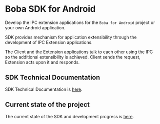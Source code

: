 # Boba SDK for Android

Develop the IPC extension applications for the `Boba for Android` project or your
own Android application.

SDK provides mechanism for application extensibility through the development of IPC
Extension applications.

The Client and the Extension applications talk to each other using the IPC so the additional
extensibility is achieved. Client sends the request, Extension acts upon it and responds.

## SDK Technical Documentation

SDK Technical Documentation is [here](Android/Documentation/Main.md).

## Current state of the project

The current state of the SDK and development progress is [here](Android/Documentation/Work/Current.md).